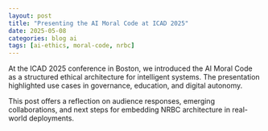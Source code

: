 ```yaml
---
layout: post
title: "Presenting the AI Moral Code at ICAD 2025"
date: 2025-05-08
categories: blog ai
tags: [ai-ethics, moral-code, nrbc]
---
```


At the ICAD 2025 conference in Boston, we introduced the AI Moral Code as a structured ethical architecture for intelligent systems. The presentation highlighted use cases in governance, education, and digital autonomy.

This post offers a reflection on audience responses, emerging collaborations, and next steps for embedding NRBC architecture in real-world deployments.